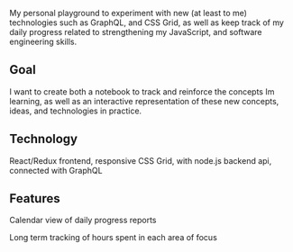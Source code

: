 My personal playground to experiment with new (at least to me)
technologies such as GraphQL, and CSS Grid, as well as keep track of
my daily progress related to strengthening my JavaScript, and
software engineering skills.

## Goal

I want to create both a notebook to track and reinforce the concepts Im learning,
as well as an interactive representation of these new concepts, ideas, and technologies in practice.

## Technology

React/Redux frontend, responsive CSS Grid, with node.js backend api, connected with GraphQL

## Features

Calendar view of daily progress reports

Long term tracking of hours spent in each area of focus

